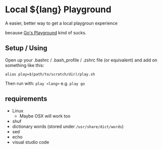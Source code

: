 # Local ${lang} Playground

A easier, better way to get a local playgroun experience

because [Go's Playground](play.golang.org) kind of sucks.

## Setup / Using

Open up your .bashrc / .bash_profile / .zshrc file (or equivalent) and add on something like this:

`alias play=$(path/to/scratch/dir)/play.sh`

Then run with:
`play <lang>`
e.g. `play go`

## requirements

* Linux
  * Maybe OSX will work too
* shuf
* dictionary words (stored under `/usr/share/dict/words`)
* sed
* echo
* visual studio code
